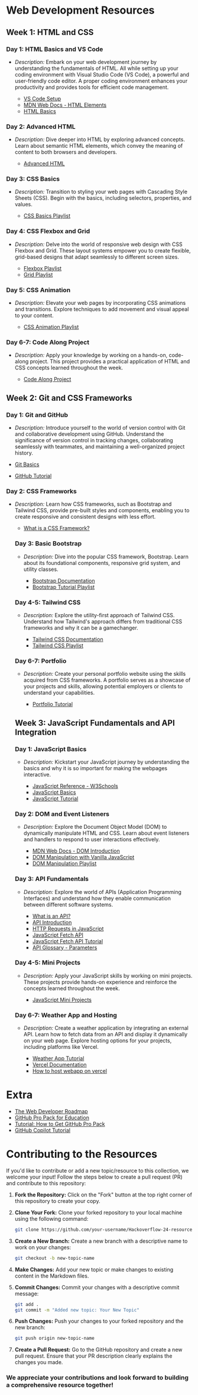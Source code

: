 # Web Development Resources

## Week 1: HTML and CSS

### Day 1: HTML Basics and VS Code

- *Description:* Embark on your web development journey by understanding the fundamentals of HTML. All while setting up your coding environment with Visual Studio Code (VS Code), a powerful and user-friendly code editor. A proper coding environment enhances your productivity and provides tools for efficient code management.

  - [VS Code Setup](https://youtu.be/fJEbVCrEMSE?si=rdL_CyKbjQORGAUB)
  - [MDN Web Docs - HTML Elements](https://developer.mozilla.org/en-US/docs/Web/HTML/Element)
  - [HTML Basics](https://youtu.be/XaEvYywmF6o?si=IACNNJ9tkqXl_WE1)

### Day 2: Advanced HTML

- *Description:* Dive deeper into HTML by exploring advanced concepts. Learn about semantic HTML elements, which convey the meaning of content to both browsers and developers.

  - [Advanced HTML](https://youtu.be/GE2qnXC8UMg?si=lfQw0x-39nIh3loP)

### Day 3: CSS Basics

- *Description:* Transition to styling your web pages with Cascading Style Sheets (CSS). Begin with the basics, including selectors, properties, and values.

  - [CSS Basics Playlist](https://www.youtube.com/watch?v=hu-q2zYwEYs&list=PL4cUxeGkcC9ivBf_eKCPIAYXWzLlPAm6G)

### Day 4: CSS Flexbox and Grid

- *Description:* Delve into the world of responsive web design with CSS Flexbox and Grid. These layout systems empower you to create flexible, grid-based designs that adapt seamlessly to different screen sizes.

  - [Flexbox Playlist](https://www.youtube.com/watch?v=Y8zMYaD1bz0&list=PL4cUxeGkcC9i3FXJSUfmsNOx8E7u6UuhG)
  - [Grid Playlist](https://www.youtube.com/watch?v=x7tLPhnA06w&list=PL4cUxeGkcC9itC4TxYMzFCfveyutyPOCY)

### Day 5: CSS Animation

- *Description:* Elevate your web pages by incorporating CSS animations and transitions. Explore techniques to add movement and visual appeal to your content.

  - [CSS Animation Playlist](https://youtube.com/playlist?list=PL4cUxeGkcC9iGYgmEd2dm3zAKzyCGDtM5&si=QZRdVAld5MB-TAqM)

### Day 6-7: Code Along Project

- *Description:* Apply your knowledge by working on a hands-on, code-along project. This project provides a practical application of HTML and CSS concepts learned throughout the week.

  - [Code Along Project](https://www.youtube.com/watch?v=uKgn-To1C4Q&list=PLillGF-RfqbZTASqIqdvm1R5mLrQq79CU&index=7)

## Week 2: Git and CSS Frameworks

### Day 1: Git and GitHub

- *Description:* Introduce yourself to the world of version control with Git and collaborative development using GitHub. Understand the significance of version control in tracking changes, collaborating seamlessly with teammates, and maintaining a well-organized project history.

- [Git Basics](https://medium.com/free-code-camp/learn-the-basics-of-git-in-under-10-minutes-da548267cc91)
- [GitHub Tutorial](https://www.youtube.com/watch?v=8JJ101D3knE)

### Day 2: CSS Frameworks

- *Description:* Learn how CSS frameworks, such as Bootstrap and Tailwind CSS, provide pre-built styles and components, enabling you to create responsive and consistent designs with less effort.

  - [What is a CSS Framework?](https://medium.com/html-all-the-things/what-is-a-css-framework-f758ef0b1a11)

  ### Day 3: Basic Bootstrap

  - *Description:* Dive into the popular CSS framework, Bootstrap. Learn about its foundational components, responsive grid system, and utility classes.

    - [Bootstrap Documentation](https://getbootstrap.com/docs/5.0/getting-started/introduction/)
    - [Bootstrap Tutorial Playlist](https://www.youtube.com/watch?v=O_9u1P5YjVc&list=PL4cUxeGkcC9joIM91nLzd_qaH_AimmdAR)

  ### Day 4-5: Tailwind CSS

  - *Description:* Explore the utility-first approach of Tailwind CSS. Understand how Tailwind's approach differs from traditional CSS frameworks and why it can be a gamechanger.

    - [Tailwind CSS Documentation](https://tailwindcss.com/)
    - [Tailwind CSS Playlist](https://youtube.com/playlist?list=PL4cUxeGkcC9gpXORlEHjc5bgnIi5HEGhw&si=JYDEoNE32lznHcDu)

  ### Day 6-7: Portfolio

  - *Description:* Create your personal portfolio website using the skills acquired from CSS frameworks. A portfolio serves as a showcase of your projects and skills, allowing potential employers or clients to understand your capabilities.

    - [Portfolio Tutorial](https://youtu.be/sQoiM7i5Nqc?si=_WLQ22JbNTfORPE0)
  ## Week 3: JavaScript Fundamentals and API Integration

  ### Day 1: JavaScript Basics

  - *Description:* Kickstart your JavaScript journey by understanding the basics and why it is so important for making the webpages interactive. 

    - [JavaScript Reference - W3Schools](https://w3schools.com/jsref/jsref_reference.asp)
    - [JavaScript Basics](https://medium.com/swlh/introduction-to-javascript-basics-cf901c05ca47)
    - [JavaScript Tutorial](https://www.youtube.com/watch?v=W6NZfCO5SIk)

  ### Day 2: DOM and Event Listeners

  - *Description:* Explore the Document Object Model (DOM) to dynamically manipulate HTML and CSS. Learn about event listeners and handlers to respond to user interactions effectively.

    - [MDN Web Docs - DOM Introduction](https://developer.mozilla.org/en-US/docs/Web/API/Document_Object_Model/Introduction)
    - [DOM Manipulation with Vanilla JavaScript](https://www.sitepoint.com/dom-manipulation-vanilla-javascript-no-jquery/)
    - [DOM Manipulation Playlist](https://www.youtube.com/playlist?list=PL4cUxeGkcC9gfoKa5la9dsdCNpuey2s-V)

  ### Day 3: API Fundamentals

  - *Description:* Explore the world of APIs (Application Programming Interfaces) and understand how they enable communication between different software systems.

    - [What is an API?](https://medium.com/@perrysetgo/what-exactly-is-an-api-69f36968a41f)
    - [API Introduction](https://www.youtube.com/watch?v=GZvSYJDk-us)
    - [HTTP Requests in JavaScript](https://www.tutorialspoint.com/http/http_requests.htm)
    - [JavaScript Fetch API](https://www.javascripttutorial.net/javascript-fetch-api)
    - [JavaScript Fetch API Tutorial](https://www.youtube.com/watch?v=Oive66jrwBs&ab_channel=TraversyMedia)
    - [API Glossary - Parameters](https://rapidapi.com/blog/api-glossary/parameters/)

  ### Day 4-5: Mini Projects

  - *Description:* Apply your JavaScript skills by working on mini projects. These projects provide hands-on experience and reinforce the concepts learned throughout the week.

    - [JavaScript Mini Projects](https://www.youtube.com/watch?v=JkeyKeK3V24)

  ### Day 6-7: Weather App and Hosting

  - *Description:* Create a weather application by integrating an external API. Learn how to fetch data from an API and display it dynamically on your web page. Explore hosting options for your projects, including platforms like Vercel.

    - [Weather App Tutorial](https://www.youtube.com/watch?v=n4dtwWgRueI&t=249s&ab_channel=TylerPotts)
    - [Vercel Documentation](https://vercel.com/docs)
    - [How to host webapp on vercel](https://www.youtube.com/watch?v=opikz5x_1ak)
# Extra

-  [The Web Developer Roadmap](https://youtu.be/Gc4Xh8u19NU?si=WGMneyIgKOEAwGXz)
-  [GitHub Pro Pack for Education](https://education.github.com/pack)
-  [Tutorial: How to Get GitHub Pro Pack](https://youtu.be/wC1ouLxX2tA?si=2sCHcPmKJi8Ix-59)
-  [GitHub Copilot Tutorial](https://youtu.be/hPVatUSvZq0?si=a7VcWKvNLictvjYg)

##
# Contributing to the Resources

If you'd like to contribute or add a new topic/resource to this collection, we welcome your input! Follow the steps below to create a pull request (PR) and contribute to this repository:

1. **Fork the Repository:**
   Click on the "Fork" button at the top right corner of this repository to create your copy.

2. **Clone Your Fork:**
   Clone your forked repository to your local machine using the following command:

   ```bash
   git clone https://github.com/your-username/Hackoverflow-24-resources.git
   ```

3. **Create a New Branch:**
   Create a new branch with a descriptive name to work on your changes:

   ```bash
   git checkout -b new-topic-name
   ```

4. **Make Changes:**
   Add your new topic or make changes to existing content in the Markdown files.

5. **Commit Changes:**
   Commit your changes with a descriptive commit message:

   ```bash
   git add .
   git commit -m "Added new topic: Your New Topic"
   ```

6. **Push Changes:**
   Push your changes to your forked repository and the new branch:

   ```bash
   git push origin new-topic-name  
   ```

7. **Create a Pull Request:**
   Go to the GitHub repository and create a new pull request. Ensure that your PR description clearly explains the changes you made.

### We appreciate your contributions and look forward to building a comprehensive resource together!
